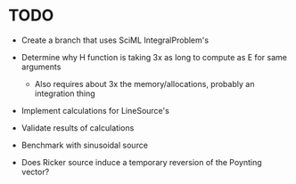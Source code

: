 # TODO

- Create a branch that uses SciML IntegralProblem's

- Determine why H function is taking 3x as long to compute as E for same arguments
    - Also requires about 3x the memory/allocations, probably an integration thing
- Implement calculations for LineSource's
- Validate results of calculations

- Benchmark with sinusoidal source
- Does Ricker source induce a temporary reversion of the Poynting vector?